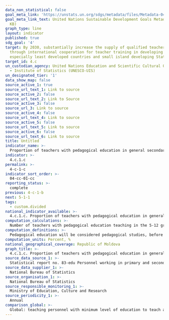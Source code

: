 ```yaml
---
data_non_statistical: false
goal_meta_link: 'https://unstats.un.org/sdgs/metadata/files/Metadata-04-0C-01.pdf '
goal_meta_link_text: United Nations Sustainable Development Goals Metadata (PDF 218
  KB)
graph_type: line
layout: indicator
published: true
sdg_goal: '4'
target: By 2030, substantially increase the supply of qualified teachers, including
  through international cooperation for teacher training in developing countries,
  especially least developed countries and small island developing States
target_id: 4.c
un_custodian_agency: United Nations Education and Scientific Cultural Organisation
  - Institute of Statistics (UNESCO-UIS)
un_designated_tier: '1'
data_show_map: false
source_active_1: true
source_url_text_1: Link to source
source_active_2: false
source_url_text_2: Link to Source
source_active_3: false
source_url_3: Link to source
source_active_4: false
source_url_text_4: Link to source
source_active_5: false
source_url_text_5: Link to source
source_active_6: false
source_url_text_6: Link to source
title: Untitled
indicator_name: >-
  Proportion of teachers with pedagogical education in general secondary education (5-12 grades), %
indicator: >-
  4.c.1.c
permalink: >-
  4-c-1-c
indicator_sort_order: >-
  04-cc-01-cc
reporting_status: >-
  complete
previous: 4-c-1-b
next: 5-1-1
tags:
  - custom.divided
national_indicator_available: >-
  4.c.1.c. Proportion of teachers with pedagogical education in general secondary education (5-12 grades), %
computation_calculations: >-
  Number of teachers with pedagogical education teaching in the 5-12 grades out of total number of teachers teaching in the 5-12 grades.
computation_definitions: >-
  Pedagogical education will be considered pedagogical studies, before getting the job or during the teaching activity, or if such studies are missing - psychopedagogy courses for one year .
computation_units: Percent, %
national_geographical_coverage: Republic of Moldova
graph_title: >-
  4.c.1.c. Proportion of teachers with pedagogical education in general secondary education (5-12 grades), %
source_data_source_1: >-
  Statistical report no. 83-edu Personnel working in primary and secondary general education institutions
source_data_supplier_1: >-
  National Bureau of Statistics
source_organisation_1: >-
  National Bureau of Statistics
source_responsible_monitoring_1: >-
  Ministry of Education, Culture and Research
source_periodicity_1: >-
  Annual
comparison_global: >-
  Global: teaching personnel with minimum level of education to teach according to national requirements                     National: teaching personnel with education in pedagogical area or psycho-pedagogical courses of one year
---
```

